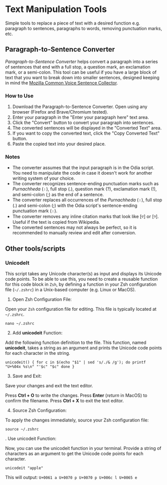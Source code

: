 # Text Manipulation Tools
Simple tools to replace a piece of text with a desired function e.g. paragraph to sentences, paragraphs to words, removing punctuation marks, etc.

## Paragraph-to-Sentence Converter

*Paragraph-to-Sentence Converter* helps convert a paragraph into a series of sentences that end with a full stop, a question mark, an exclamation mark, or a semi-colon. This tool can be useful if you have a large block of text that you want to break down into smaller sentences, designed keeping in mind the [Mozilla Common Voice Sentence Collector](https://commonvoice.mozilla.org/sentence-collector/#/en).

### How to Use

1.  Download the Paragraph-to-Sentence Converter. Open using any browser (Firefox and Brave/Chromium tested).
2.  Enter your paragraph in the "Enter your paragraph here" text area.
3.  Click the "Convert" button to convert your paragraph into sentences.
4.  The converted sentences will be displayed in the "Converted Text" area.
5.  If you want to copy the converted text, click the "Copy Converted Text" button.
6.  Paste the copied text into your desired place.

### Notes

-   The converter assumes that the input paragraph is in the Odia script. You need to manipulate the code in case it doesn't work for another writing system of your choice.
-   The converter recognizes sentence-ending punctuation marks such as _Purnachheda_ (।), full stop (.), question mark (?), exclamation mark (!), and semi-colon (;) as the end of a sentence.
-   The converter replaces all occurrences of the _Purnachheda_ (।), full stop (.) and semi-colon (;) with the Odia script's sentence-ending punctuation mark (।).
-   The converter removes any inline citation marks that look like [୧] or [୨]. Useful if the text is copied from Wikipedia.
-   The converted sentences may not always be perfect, so it is recommended to manually review and edit after conversion.

## Other tools/scripts

### UnicodeIt
This script takes any Unicode character(s) as input and displays its Unicode code points. To be able to use this, you need to create a reusable function for this code block in `Zsh`, by defining a function in your Zsh configuration file (`~/.zshrc`) in a Unix-based computer (e.g. Linux or MacOS).

1. Open Zsh Configuration File:

Open your `Zsh` configuration file for editing. This file is typically located at `~/.zshrc`.

`nano ~/.zshrc`


2. Add **unicodeit** Function:

Add the following function definition to the file. This function, named **unicodeit**, takes a string as an argument and prints the Unicode code points for each character in the string.

`
unicodeit() {
    for c in $(echo "$1" | sed 's/./& /g'); do
        printf "U+%04x %s\n" "'$c" "$c"
    done
}
`

3. Save and Exit:

Save your changes and exit the text editor.

Press **Ctrl + O** to write the changes.
Press **Enter** (*return* in MacOS) to confirm the filename.
Press **Ctrl + X** to exit the text editor.

4. Source Zsh Configuration:

To apply the changes immediately, source your Zsh configuration file:

`source ~/.zshrc`


. Use unicodeit Function:

Now, you can use the unicodeit function in your terminal. Provide a string of characters as an argument to get the Unicode code points for each character.

`unicodeit "apple"`

This will output:
`U+0061 a
U+0070 p
U+0070 p
U+006c l
U+0065 e`

